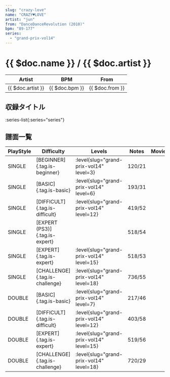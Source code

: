 ```yaml
---
slug: "crazy-love"
name: "CRAZY♥LOVE"
artist: "jun"
from: "DanceDanceRevolution (2010)"
bpm: "89-177"
series:
  - "grand-prix-vol14"
---
```


# {{ $doc.name }} / {{ $doc.artist }}

|Artist|BPM|From|
|------|---|----|
|{{ $doc.artist }}|{{ $doc.bpm }}|{{ $doc.from }}|

## 収録タイトル

:series-list{:series="series"}

## 譜面一覧

|PlayStyle|Difficulty|Levels|Notes|Movie|
|---------|----------|------|-----|-----|
|SINGLE|[BEGINNER]{.tag.is-beginner}|<div class="field is-grouped is-grouped-multiline"> :level{slug="grand-prix-vol14" level=3}</div>|120/21||
|SINGLE|[BASIC]{.tag.is-basic}|<div class="field is-grouped is-grouped-multiline"> :level{slug="grand-prix-vol14" level=6}</div>|193/31||
|SINGLE|[DIFFICULT]{.tag.is-difficult}|<div class="field is-grouped is-grouped-multiline"> :level{slug="grand-prix-vol14" level=12}</div>|419/52||
|SINGLE|[EXPERT (PS3)]{.tag.is-expert}|<div class="field is-grouped is-grouped-multiline"></div>|518/54||
|SINGLE|[EXPERT]{.tag.is-expert}|<div class="field is-grouped is-grouped-multiline"> :level{slug="grand-prix-vol14" level=15}</div>|518/53||
|SINGLE|[CHALLENGE]{.tag.is-challenge}|<div class="field is-grouped is-grouped-multiline"> :level{slug="grand-prix-vol14" level=18}</div>|736/55||
|DOUBLE|[BASIC]{.tag.is-basic}|<div class="field is-grouped is-grouped-multiline"> :level{slug="grand-prix-vol14" level=7}</div>|217/46||
|DOUBLE|[DIFFICULT]{.tag.is-difficult}|<div class="field is-grouped is-grouped-multiline"> :level{slug="grand-prix-vol14" level=12}</div>|403/58||
|DOUBLE|[EXPERT]{.tag.is-expert}|<div class="field is-grouped is-grouped-multiline"> :level{slug="grand-prix-vol14" level=15}</div>|519/56||
|DOUBLE|[CHALLENGE]{.tag.is-challenge}|<div class="field is-grouped is-grouped-multiline"> :level{slug="grand-prix-vol14" level=18}</div>|720/29||
